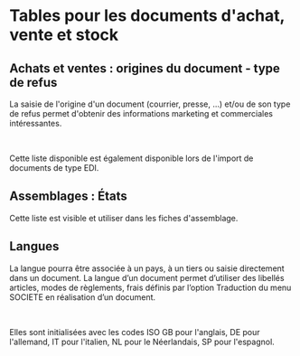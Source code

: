 # Tables pour les documents d'achat, vente et stock



## Achats et ventes : origines du document - type de refus


La saisie de l'origine d'un document (courrier, presse, …) et/ou de son type de refus permet d'obtenir des informations marketing et commerciales intéressantes.


 


Cette liste disponible est également disponible lors de l'import de documents de type EDI.


## Assemblages : États


Cette liste est visible et utiliser dans les fiches d'assemblage.


## Langues


La langue pourra être associée à un pays, à un tiers ou saisie directement dans un document. La langue d’un document permet d’utiliser des libellés articles, modes de règlements, frais définis par l’option Traduction du menu SOCIETE en réalisation d’un document.


 


Elles sont initialisées avec les codes ISO GB pour l'anglais, DE pour l'allemand, IT pour l'italien, NL pour le Néerlandais, SP pour l'espagnol.


